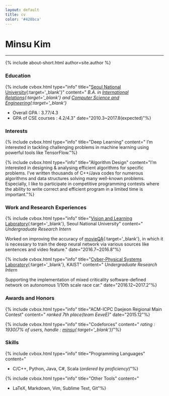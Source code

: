 ```yaml
---
layout: default
title: cv
color: '#428bca'
---
```

# Minsu Kim
<hr/>
{% include about-short.html author=site.author %}

### <span class="icon-book"></span> Education

{% include cvbox.html type="info" title="[Seoul National University](http://en.snu.ac.kr/){:target='_blank'}" content="
*B.A. in [International Relations](http://ir.snu.ac.kr/english/){:target='_blank'} and [Computer Science and Engineering](http://cse.snu.ac.kr/){:target='_blank'}*

* Overall GPA : 3.77/4.3
* GPA of CSE courses : 4.2/4.3" date="2010.3~2017.8(expected)"%}

### <span class="icon-star-full"></span> Interests

{% include cvbox.html type="info" title="Deep Learning" content="
I’m interested in tackling challenging problems in machine learning using powerful tools like TensorFlow."%}

{% include cvbox.html type="info" title="Algorithm Design" content="I’m interested in designing & analysing efficient algorithms for specific problems. I’ve written thousands of C++/Java codes for numerous algorithms and data structures solving many well-known problems.
Especially, I like to participate in competitive programming contests where the ability to write correct and efficient program in a limited time is important."%}

### <span class="icon-lab"></span> Work and Research Experiences

{% include cvbox.html type="info" title="[Vision and Learning Laboratory](http://vision.snu.ac.kr/){:target='_blank'}, Seoul National University" content="
*Undergraduate Research Intern*

Worked on improving the accuracy of [movieQA](http://movieqa.cs.toronto.edu/home/){:target='_blank'}, in which it is necessary to train the deep neural network via various sources like sentences and video feature." date="2016.7~2016.8"%}

{% include cvbox.html type="info" title="[Cyber-Physical Systems Laboratory](http://cps.kaist.ac.kr/){:target='_blank'}, KAIST" content="
*Undergraduate Research Intern*

Supporting the implementation of mixed criticality software-defined network on autonomous 1/10th scale race car." date="2016.12~2017.2"%}

### <span class="icon-trophy"></span> Awards and Honors

{% include cvbox.html type="info" title="ACM-ICPC Daejeon Regional Main Contest" content="
*ranked 7th place(team EeveE)*" date="2015.12"%}

{% include cvbox.html type="info" title="Codeforces" content="
*rating : 1930(7% of users, handle : [minsu](http://codeforces.com/profile/minsu){:target='_blank'})*"%}

### <span class="icon-checkbox-checked"></span> Skills

{% include cvbox.html type="info" title="Programming Languages" content="
* C/C++, Python, Java, C#, Scala (*ordered by proficiency*)"%}

{% include cvbox.html type="info" title="Other Tools" content="
* LaTeX, Markdown, Vim, Sublime Text, Git"%}

